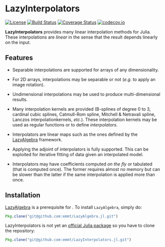 # LazyInterpolators

[![License](http://img.shields.io/badge/license-MIT-brightgreen.svg?style=flat)](LICENSE.md)
[![Build Status](https://travis-ci.org/emmt/LazyInterpolators.jl.svg?branch=master)](https://travis-ci.org/emmt/LazyInterpolators.jl)
[![Coverage Status](https://coveralls.io/repos/emmt/LazyInterpolators.jl/badge.svg?branch=master&service=github)](https://coveralls.io/github/emmt/LazyInterpolators.jl?branch=master)
[![codecov.io](http://codecov.io/github/emmt/LazyInterpolators.jl/coverage.svg?branch=master)](http://codecov.io/github/emmt/LazyInterpolators.jl?branch=master)

**LazyInterpolators** provides many linear interpolation methods for Julia.
These interpolations are *linear* in the sense that the result depends linearly
on the input.


## Features

* Separable interpolations are supported for arrays of any dimensionality.

* For 2D arrays, interpolations may be separable or not (*e.g.* to apply an
  image rotation).

* Undimensional interpolations may be used to produce multi-dimensional
  results.

* Many interpolation kernels are provided (B-splines of degree 0 to 3, cardinal
  cubic splines, Catmull-Rom spline, Mitchell & Netravali spline, Lanczos
  interpolationkernels, *etc.*).  These interpolation kernels may be used as
  regular functions or to define *interpolators*.

* Interpolators are linear maps such as the ones defined by the
  [LazyAlgebra](https://github.com/emmt/LazyAlgebra.jl) framework.

* Applying the adjoint of interpolators is fully supported.  This can be
  exploited for iterative fitting of data given an interpolated model.

* Interpolators may have coefficients computed *on the fly* or tabulated (that is
  computed once).  The former requires almost no memory but can be slower than
  the latter if the same interpolation is applied more than once.


## Installation

[LazyAlgebra](https://github.com/emmt/LazyAlgebra.jl) is a prerequisite for
.  To install `LazyAlgebra`, simply do:

```julia
Pkg.clone("git@github.com:emmt/LazyAlgebra.jl.git")
```

LazyInterpolators is not yet an
[official Julia package](https://pkg.julialang.org/) so you have to clone the
repository:

```julia
Pkg.clone("git@github.com:emmt/LazyInterpolators.jl.git")
```
